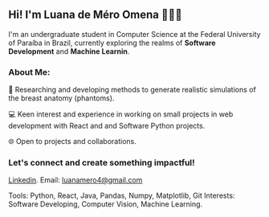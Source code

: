 ## Hi! I'm Luana de Méro Omena 👩🏻‍🎓

I'm an undergraduate student in Computer Science at the Federal University of Paraíba in Brazil, currently exploring the realms of **Software Development** and **Machine Learnin**.

### About Me:

🔬 Researching and developing methods to generate realistic simulations of the breast anatomy (phantoms). 

💻 Keen interest and experience in working on small projects in web development with React and and Software Python projects.

🌐 Open to projects and collaborations.

### Let's connect and create something impactful!
[Linkedin](https://www.linkedin.com/in/luanamero/).
Email: luanamero4@gmail.com

Tools: Python, React, Java, Pandas, Numpy, Matplotlib, Git
Interests:  Software Developing, Computer Vision, Machine Learning.





